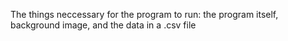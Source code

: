 The things neccessary for the program to run: the program itself, background image, and the data in a .csv file 
